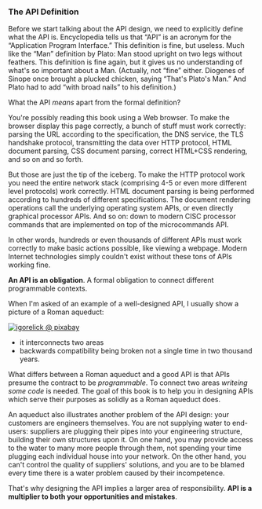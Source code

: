 ### The API Definition

Before we start talking about the API design, we need to explicitly define what the API is. Encyclopedia tells us that “API” is an acronym for the “Application Program Interface.” This definition is fine, but useless. Much like the “Man” definition by Plato: Man stood upright on two legs without feathers. This definition is fine again, but it gives us no understanding of what's so important about a Man. (Actually, not “fine” either. Diogenes of Sinope once brought a plucked chicken, saying “That's Plato's Man.” And Plato had to add “with broad nails” to his definition.)

What the API *means* apart from the formal definition?

You're possibly reading this book using a Web browser. To make the browser display this page correctly, a bunch of stuff must work correctly: parsing the URL according to the specification, the DNS service, the TLS handshake protocol, transmitting the data over HTTP protocol, HTML document parsing, CSS document parsing, correct HTML+CSS rendering, and so on and so forth.

But those are just the tip of the iceberg. To make the HTTP protocol work you need the entire network stack (comprising 4-5 or even more different level protocols) work correctly. HTML document parsing is being performed according to hundreds of different specifications. The document rendering operations call the underlying operating system APIs, or even directly graphical processor APIs. And so on: down to modern CISC processor commands that are implemented on top of the microcommands API.

In other words, hundreds or even thousands of different APIs must work correctly to make basic actions possible, like viewing a webpage. Modern Internet technologies simply couldn't exist without these tons of APIs working fine.

**An API is an obligation**. A formal obligation to connect different programmable contexts.

When I'm asked of an example of a well-designed API, I usually show a picture of a Roman aqueduct:

[![igorelick @ pixabay](/img/pont-du-gard.jpg "The Pont-du-Gard aqueduct. Built in the 1st century AD")](https://pixabay.com/photos/pont-du-gard-france-aqueduct-bridge-3909998/)

  * it interconnects two areas
  * backwards compatibility being broken not a single time in two thousand years.

What differs between a Roman aqueduct and a good API is that APIs presume the contract to be *programmable*. To connect two areas *writeing some code* is needed. The goal of this book is to help you in designing APIs which serve their purposes as solidly as a Roman aqueduct does.

An aqueduct also illustrates another problem of the API design: your customers are engineers themselves. You are not supplying water to end-users: suppliers are plugging their pipes into your engineering structure, building their own structures upon it. On one hand, you may provide access to the water to many more people through them, not spending your time plugging each individual house into your network. On the other hand, you can't control the quality of suppliers' solutions, and you are to be blamed every time there is a water problem caused by their incompetence.

That's why designing the API implies a larger area of responsibility. **API is a multiplier to both your opportunities and mistakes**.
